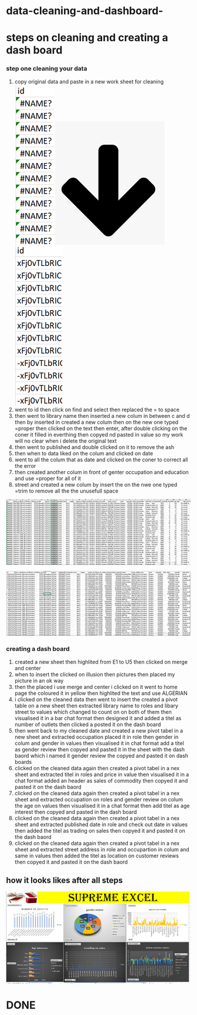 # data-cleaning-and-dashboard-
# steps on cleaning and creating a dash board

### step one cleaning your data
1) copy original data and paste in a new work sheet for cleaning
![befor](https://github.com/Smd419/data-cleaning-and-dashboard-/blob/main/image/test%201.png)                  ![arrow](https://github.com/Smd419/data-cleaning-and-dashboard-/blob/main/image/arrow%20down.png)              ![after](https://github.com/Smd419/data-cleaning-and-dashboard-/blob/main/image/test%202.png)
2) went to id then click on find and select then replaced the = to space
3) then went to library name then inserted a new colum in between c and d then by inserted in created a new colum then on the new one typed =proper then clicked on the text then enter, after double clicking on the coner it filled in everthing then copyed nd pasted in value so my work will no clear when i delete the original text 
4) then went to published and double clicked on it to remove the ash 
5) then when to data liked on the colum and clicked on date
6) went to all the colum that as date and clicked on the coner to correct all the error 
7) then created another colum in front of genter occupation and education and use =proper for all of it 
8) street and created a new colum by insert the on the nwe one typed =trim to remove all the the unusefull space 

![befor image](https://github.com/Smd419/data-cleaning-and-dashboard-/blob/main/image/before%20excel%20.png)
 
![after image](https://github.com/Smd419/data-cleaning-and-dashboard-/blob/main/image/after%20excel.png)

### creating a dash board
1) created a new sheet then highlited from E1 to U5  then clicked on merge and center
2) when to insert the clicked on illusion then pictures then placed my picture in an ok way
3) then the placed i use merge and center i clicked on it went to home page the coloured it in yellow then highlited the text and use ALGERIAN
4) i clicked on the cleaned data then went to insert the created a pivot table on a new sheet then extracted library name to roles and libary street to values which changed to count on on both of them then visualised it in a bar chat format then designed it and added a titel as number of outlets then clicked a posted it on the dash board 
5) then went back to my cleaned date and created a new pivot tabel in a new sheet and extracted occupation placed it in role then gender in colum and gender in values then visualised it in chat format  add a titel as gender review then copyed and pasted it in the sheet with the dash baord which i named it gender review the copyed and pasted it on dash boards 
6) clicked on the cleaned data again then created a pivot tabel in a nex sheet and extracted titel in roles and price in value then visualised it in a chat format  added an header as sales of commodity then copyed it and pasted it on the dash baord
7) clicked on the cleaned data again then created a pivot tabel in a nex sheet and extracted occupation on roles and gender review on colum the age on values then visualised it in a chat format then add titel as age interest then copyed and pasted in the dash board
8) clicked on the cleaned data again then created a pivot tabel in a nex sheet and extracted published date in role and check out date in values then added the titel as trading on sales  then copyed it and pasted it on the dash baord
9) clicked on the cleaned data again then created a pivot tabel in a nex sheet and extracted street address in role and occupartion in colum and same in values then added the titel as location on customer reviews then copyed it and pasted it on the dash baord
## how it looks likes after all steps

![solution](https://github.com/Smd419/data-cleaning-and-dashboard-/blob/main/image/after%20effects%20of%20the%20data%20dashboard%20.png)
# DONE